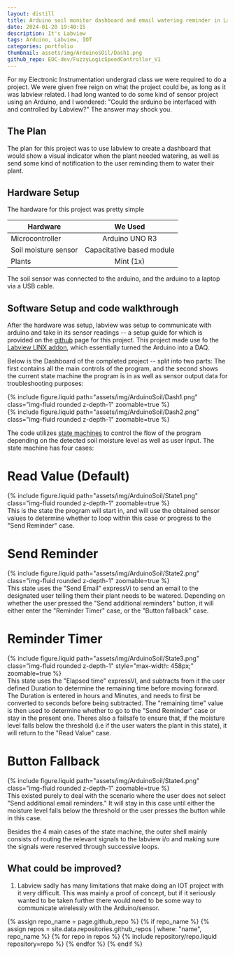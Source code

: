 ```yaml
---
layout: distill
title: Arduino soil monitor dashboard and email watering reminder in Labview
date: 2024-01-20 19:40:15
description: It's Labview
tags: Arduino, Labview, IOT
categories: portfolio
thumbnail: assets/img/ArduinoSOil/Dash1.png
github_repo: EOC-dev/FuzzyLogicSpeedController_V1
---
```


For my Electronic Instrumentation undergrad class we were required to do a project. We were given free reign on what the project could be,
as long as it was labview related. I had long wanted to do some kind of sensor project using an Arduino, and I wondered: "Could 
the arduino be interfaced with and controlled by Labview?"
The answer may shock you.

## The Plan ##

The plan for this project was to use labview to create a dashboard that would show a visual indicator when the plant needed watering,
as well as send some kind of notification to the user reminding them to water their plant.

## Hardware Setup ##

The hardware for this project was pretty simple

| Hardware        |      We Used      |
| ----------------- | :--------------: |
| Microcontroller     | Arduino UNO R3 |
| Soil moisture sensor      |   Capacitative based module    |
| Plants |   Mint (1x)     |

The soil sensor was connected to the arduino, and the arduino to a laptop via a USB cable.

## Software Setup and code walkthrough ##

After the hardware was setup, labview was setup to communicate with arduino and take in its sensor readings -- a setup guide for which is provided on the [github](https://github.com/EOC-dev/LabviewArduinoSoilMonitor) page for this project. This project made
use fo the [Labview LINX addon](), which essentially turned the Arduino into a DAQ.

Below is the Dashboard of the completed project -- split into two parts: The first contains all the main controls of the program, and the second shows the current state machine the program is in as well as sensor output data for troubleshooting purposes:

<div class="row mt-3">
    <div class="col-sm mt-3 mt-md-0">
        {% include figure.liquid path="assets/img/ArduinoSoil/Dash1.png" class="img-fluid rounded z-depth-1" zoomable=true %}
    </div>
</div>
<div class="row mt-3">
    <div class="col-sm mt-3 mt-md-0">
        {% include figure.liquid path="assets/img/ArduinoSoil/Dash2.png" class="img-fluid rounded z-depth-1" zoomable=true %}
    </div>
</div>

The code utilizes [state machines](https://www.ni.com/en/support/documentation/supplemental/16/simple-state-machine-template-documentation.html) to control the flow of the program depending on the detected soil moisture level as well as user input. The state machine has four cases:

# Read Value (Default)
<div class="row mt-3">
    <div class="col-sm mt-3 mt-md-0">
        {% include figure.liquid path="assets/img/ArduinoSoil/State1.png" class="img-fluid rounded z-depth-1" zoomable=true %}
    </div>
</div>
This is the state the program will start in, and will use the obtained sensor values to determine whether to loop within this case or progress to the "Send Reminder" case.

# Send Reminder
<div class="row mt-3">
    <div class="col-sm mt-3 mt-md-0">
        {% include figure.liquid path="assets/img/ArduinoSoil/State2.png" class="img-fluid rounded z-depth-1" zoomable=true %}
    </div>
</div>
This state uses the "Send Email" expressVi to send an email to the designated user telling them their plant needs to be watered. Depending on whether the user pressed the "Send additional reminders" button, it will either enter the "Reminder Timer" case, or the "Button fallback" case.

# Reminder Timer
<div class="row mt-3">
    <div class="col-sm mt-3 mt-md-0">
        {% include figure.liquid path="assets/img/ArduinoSoil/State3.png" class="img-fluid rounded z-depth-1" style="max-width: 458px;" zoomable=true %}
    </div>
</div>
This state uses the "Elapsed time" expressVI, and subtracts from it the user defined Duration to determine the remaining time before moving forward. The Duration is entered in hours and Minutes, and needs to first be converted to seconds before being subtracted. The "remaining time" value is then used to determine whether to go to the "Send Reminder" case or stay in the present one. Theres also a failsafe to ensure that, if the moisture level falls below the threshold (i.e if the user waters the plant in this state), it will return to the "Read Value" case.

# Button Fallback
<div class="row mt-3">
    <div class="col-sm mt-3 mt-md-0">
        {% include figure.liquid path="assets/img/ArduinoSoil/State4.png" class="img-fluid rounded z-depth-1" zoomable=true %}
    </div>
</div>
This existed purely to deal with the scenario where the user does not select "Send additional email reminders." It will stay in this case until either the moisture level falls below the threshold or the user presses the button while in this case.

Besides the 4 main cases of the state machine, the outer shell mainly consists of routing the relevant signals to the labview i/o 
and making sure the signals were reserved through successive loops.

<!-- Something to note is that one need not have any of the hardware to test out the code. Included in the [github]() are two files, one for using the code with hardware and one for using -->

## What could be improved? ##

1. Labview sadly has many limitations that make doing an IOT project with it very difficult. This was mainly a proof of concept, but if it seriously wanted to be taken further there would need to be some way to communicate wirelessly with the Arduino/sensor.


{% assign repo_name = page.github_repo %}
{% if repo_name %}
  {% assign repos = site.data.repositories.github_repos | where: "name", repo_name %}
  {% for repo in repos %}
    {% include repository/repo.liquid repository=repo %}
  {% endfor %}
{% endif %}

